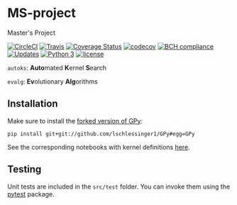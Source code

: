 # MS-project
Master's Project

[![CircleCI](https://circleci.com/gh/lschlessinger1/MS-project.svg?style=svg)](https://circleci.com/gh/lschlessinger1/MS-project)
[![Travis](https://travis-ci.com/lschlessinger1/MS-project.svg?branch=master)](https://travis-ci.com/lschlessinger1/MS-project)
[![Coverage Status](https://coveralls.io/repos/github/lschlessinger1/MS-project/badge.svg?branch=master)](https://coveralls.io/github/lschlessinger1/MS-project?branch=master)
[![codecov](https://codecov.io/gh/lschlessinger1/MS-project/branch/master/graph/badge.svg)](https://codecov.io/gh/lschlessinger1/MS-project)
[![BCH compliance](https://bettercodehub.com/edge/badge/lschlessinger1/MS-project?branch=master)](https://bettercodehub.com/)
[![Updates](https://pyup.io/repos/github/lschlessinger1/MS-project/shield.svg)](https://pyup.io/repos/github/lschlessinger1/MS-project/)
[![Python 3](https://pyup.io/repos/github/lschlessinger1/MS-project/python-3-shield.svg)](https://pyup.io/repos/github/lschlessinger1/MS-project/)
[![license](https://img.shields.io/github/license/lschlessinger1/MS-project.svg)](https://github.com/lschlessinger1/MS-project/blob/master/LICENSE)

`autoks`: **Auto**mated **K**ernel **S**earch

`evalg`: **Ev**olutionary **Alg**orithms

## Installation

Make sure to install the [forked version of GPy](https://github.com/lschlessinger1/GPy):

`pip install git+git://github.com/lschlessinger1/GPy#egg=GPy`

See the corresponding notebooks with kernel definitions [here](https://github.com/lschlessinger1/MS-project/tree/master/notebooks/exploratory/test%20custom%20kernels).

## Testing

Unit tests are included in the `src/test` folder. You can invoke them using the [pytest](https://docs.pytest.org/en/latest/) package.
